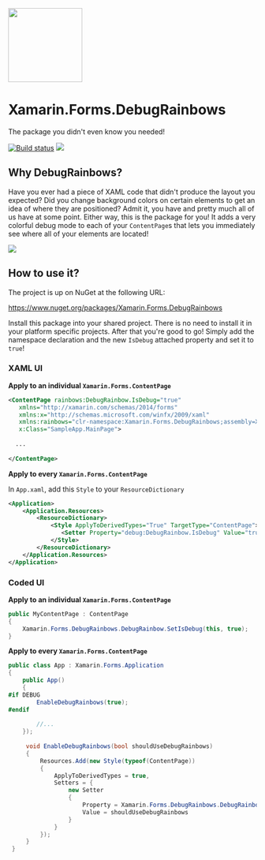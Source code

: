 <img src="https://github.com/sthewissen/Xamarin.Forms.DebugRainbows/blob/master/images/icon.png" width="150px" />

# Xamarin.Forms.DebugRainbows
The package you didn't even know you needed!

[![Build status](https://sthewissen.visualstudio.com/DebugRainbows/_apis/build/status/DebugRainbows-Deployment-CI)]() ![](https://img.shields.io/nuget/vpre/Xamarin.Forms.DebugRainbows.svg)

## Why DebugRainbows?

Have you ever had a piece of XAML code that didn't produce the layout you expected? Did you change background colors on certain elements to get an idea of where they are positioned? Admit it, you have and pretty much all of us have at some point. Either way, this is the package for you! It adds a very colorful debug mode to each of your `ContentPage`s that lets you immediately see where all of your elements are located!

<img src="https://raw.githubusercontent.com/sthewissen/Xamarin.Forms.DebugRainbows/master/images/sample.png" />

## How to use it?

The project is up on NuGet at the following URL:

https://www.nuget.org/packages/Xamarin.Forms.DebugRainbows

Install this package into your shared project. There is no need to install it in your platform specific projects. After that you're good to go! Simply add the namespace declaration and the new `IsDebug` attached property and set it to `true`!

### XAML UI

**Apply to an individual `Xamarin.Forms.ContentPage`**

```xml
<ContentPage rainbows:DebugRainbow.IsDebug="true" 
   xmlns="http://xamarin.com/schemas/2014/forms" 
   xmlns:x="http://schemas.microsoft.com/winfx/2009/xaml" 
   xmlns:rainbows="clr-namespace:Xamarin.Forms.DebugRainbows;assembly=Xamarin.Forms.DebugRainbows" 
   x:Class="SampleApp.MainPage">
             
  ...
             
</ContentPage>
```

**Apply to every `Xamarin.Forms.ContentPage`**

In `App.xaml`, add this `Style` to your `ResourceDictionary`

```xml
<Application>
    <Application.Resources>
        <ResourceDictionary>
            <Style ApplyToDerivedTypes="True" TargetType="ContentPage">
               <Setter Property="debug:DebugRainbow.IsDebug" Value="true" />
            </Style>
        </ResourceDictionary>
    </Application.Resources>
</Application>  
```

### Coded UI

**Apply to an individual `Xamarin.Forms.ContentPage`**

```csharp
public MyContentPage : ContentPage
{
    Xamarin.Forms.DebugRainbows.DebugRainbow.SetIsDebug(this, true);
}
```

**Apply to every `Xamarin.Forms.ContentPage`**

```csharp
public class App : Xamarin.Forms.Application
{
    public App()
    {
#if DEBUG
        EnableDebugRainbows(true);
#endif
        
        //...
    });
    
     void EnableDebugRainbows(bool shouldUseDebugRainbows)
     {
         Resources.Add(new Style(typeof(ContentPage))
         {
             ApplyToDerivedTypes = true,
             Setters = {
                 new Setter
                 {
                     Property = Xamarin.Forms.DebugRainbows.DebugRainbow.IsDebugProperty,
                     Value = shouldUseDebugRainbows
                 }
             }
         });
     }
 }
 ```
            


